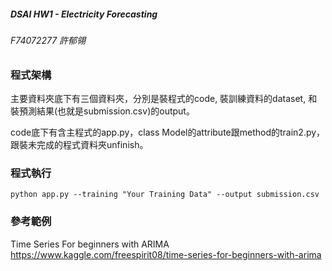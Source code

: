 ##### DSAI HW1 - Electricity Forecasting

###### F74072277 許郁翎

### 程式架構

主要資料夾底下有三個資料夾，分別是裝程式的code, 裝訓練資料的dataset, 和裝預測結果(也就是submission.csv)的output。

code底下有含主程式的app.py，class Model的attribute跟method的train2.py，跟裝未完成的程式資料夾unfinish。

### 程式執行

```
python app.py --training "Your Training Data" --output submission.csv
```

### 參考範例

Time Series For beginners with ARIMA
https://www.kaggle.com/freespirit08/time-series-for-beginners-with-arima


